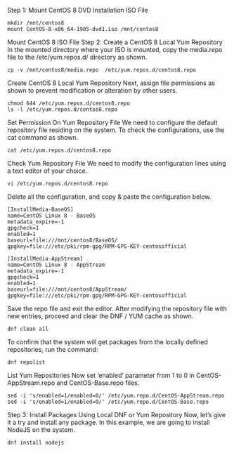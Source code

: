 Step 1: Mount CentOS 8 DVD Installation ISO File
```
mkdir /mnt/centos8
mount CentOS-8-x86_64-1905-dvd1.iso /mnt/centos8
```

Mount CentOS 8 ISO File
Step 2: Create a CentOS 8 Local Yum Repository
In the mounted directory where your ISO is mounted, copy the media.repo file to the /etc/yum.repos.d/ directory as shown.

```cp -v /mnt/centos8/media.repo  /etc/yum.repos.d/centos8.repo```

Create CentOS 8 Local Yum Repository
Next, assign file permissions as shown to prevent modification or alteration by other users.
```
chmod 644 /etc/yum.repos.d/centos8.repo
ls -l /etc/yum.repos.d/centos8.repo
```

Set Permission On Yum Repository File
We need to configure the default repository file residing on the system. To check the configurations, use the cat command as shown.

```cat /etc/yum.repos.d/centos8.repo```

Check Yum Repository File
We need to modify the configuration lines using a text editor of your choice.

```vi /etc/yum.repos.d/centos8.repo```

Delete all the configuration, and copy & paste the configuration below.
```
[InstallMedia-BaseOS]
name=CentOS Linux 8 - BaseOS
metadata_expire=-1
gpgcheck=1
enabled=1
baseurl=file:///mnt/centos8/BaseOS/
gpgkey=file:///etc/pki/rpm-gpg/RPM-GPG-KEY-centosofficial

[InstallMedia-AppStream]
name=CentOS Linux 8 - AppStream
metadata_expire=-1
gpgcheck=1
enabled=1
baseurl=file:///mnt/centos8/AppStream/
gpgkey=file:///etc/pki/rpm-gpg/RPM-GPG-KEY-centosofficial
```

Save the repo file and exit the editor.
After modifying the repository file with new entries, proceed and clear the DNF / YUM cache as shown.
```
dnf clean all
```

To confirm that the system will get packages from the locally defined repositories, run the command:
```
dnf repolist
```

List Yum Repositories
Now set ‘enabled’ parameter from 1 to 0 in CentOS-AppStream.repo and CentOS-Base.repo files.
```
sed -i 's/enabled=1/enabled=0/' /etc/yum.repo.d/CentOS-AppStream.repo
sed -i 's/enabled=1/enabled=0/' /etc/yum.repo.d/CentOS-Base.repo
```

Step 3: Install Packages Using Local DNF or Yum Repository
Now, let’s give it a try and install any package. In this example, we are going to install NodeJS on the system.
```
dnf install nodejs
```
